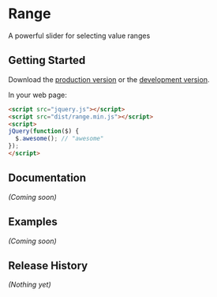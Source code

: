 # Range

A powerful slider for selecting value ranges

## Getting Started
Download the [production version][min] or the [development version][max].

[min]: https://raw.github.com/amazingSurge/jquery-range/master/dist/range.min.js
[max]: https://raw.github.com/amazingSurge/jquery-range/master/dist/range.js

In your web page:

```html
<script src="jquery.js"></script>
<script src="dist/range.min.js"></script>
<script>
jQuery(function($) {
  $.awesome(); // "awesome"
});
</script>
```

## Documentation
_(Coming soon)_

## Examples
_(Coming soon)_

## Release History
_(Nothing yet)_
